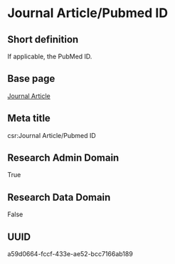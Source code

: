 # Journal Article/Pubmed ID
## Short definition
If applicable, the PubMed ID.
## Base page
[Journal Article](https://github.com/EuroCRIS/CASRAI-Dictionairies/blob/main/Objects/Journal%20Article.md)
## Meta title
csr:Journal Article/Pubmed ID
## Research Admin Domain
True
## Research Data Domain
False
## UUID
a59d0664-fccf-433e-ae52-bcc7166ab189
